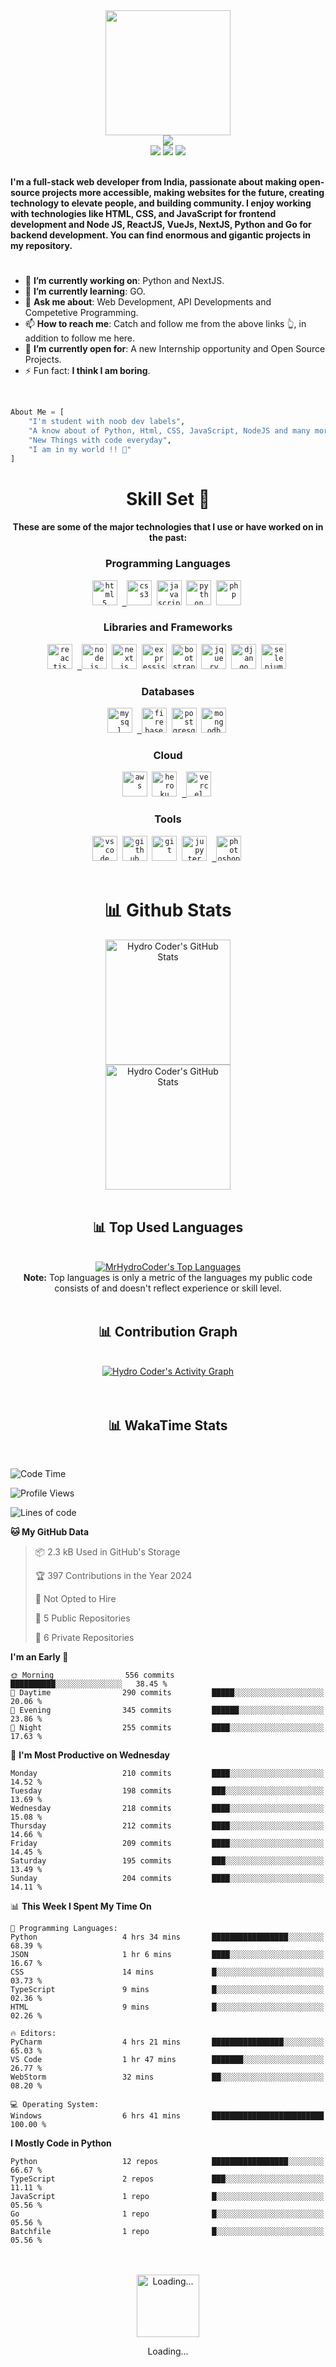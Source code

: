 <div>
    <div align="center">
        <a href="https://github.com/MrHydroCoder">
            <img src="https://cdn.mrayush.me/img/Github-Readme/GitHub.png" height="200" />
        </a>
    </div>
    <div align="center">
        <a href="https://github.com/MrHydroCoder">
            <img
                src="https://readme-typing-svg.herokuapp.com?color=%232f97c1&size=32&center=true&vCenter=true&width=600&height=50&lines=Hi+👋,+I'm+Hydro+Coder;Student;Web+Developer;Software+Engineer;Freelancer;Open-Source+Enthusiast"
            />
        </a>
    </div>
    <div align="center">
        <a href="https://in.linkedin.com/in/MrHydroCoder/"><img src="https://img.shields.io/badge/Linkedin-0077b5?style=flat&logo=linkedin" /></a>
        <a href="mailto:hydrocoder@mrayush.me"><img src="https://img.shields.io/badge/Gmail-D14836?style=flat&logo=gmail&logoColor=white" /></a>
        <a href="https://twitter.com/MrHydroCoder"><img src="https://img.shields.io/badge/Twitter-1DA1F2?style=flat&logo=twitter&logoColor=white" /></a>
    </div>
    <div align="left">
        <br />
        <p>
            <strong>
                I'm a full-stack web developer from India, passionate about making open-source projects more accessible, making websites for the future, creating technology to elevate people, and building community.
                I enjoy working with technologies like HTML, CSS, and JavaScript for frontend development and Node JS, ReactJS, VueJs, NextJS, Python and Go for backend development. You can find enormous and gigantic projects in my repository.
            </strong>
        </p>
        <h1></h1>
        <ul>
            <li>🔭 <b>I’m currently working on</b>: Python and NextJS.</li>
            <li>🌱 <b>I’m currently learning</b>: GO.</li>
            <li>💬 <b>Ask me about</b>: Web Development, API Developments and Competetive Programming.</li>
            <li>📫 <b>How to reach me</b>: Catch and follow me from the above links 👆, in addition to follow me here.</li>
            <li>🤔 <b>I’m currently open for</b>: A new Internship opportunity and Open Source Projects.</li>
            <li>⚡ Fun fact: <b>I think I am boring</b>.</li>
        </ul>
        <br />
    </div>
</div>

```py
About Me = [
    "I'm student with noob dev labels",
    "A know about of Python, Html, CSS, JavaScript, NodeJS and many more libraraies, frameworks and databases",
    "New Things with code everyday",
    "I am in my world !! 💞"
]
```

<div align="center">
    <h1>Skill Set 💪</h1>
    <h4>These are some of the major technologies that I use or have worked on in the past:</h4>
</div>

<div align="center">
    <h3><b>Programming Languages</b></h3>
    <code><a href="https://www.w3.org/html/" target="_blank"><img src="https://cdn.mrayush.me/img/Github-Readme/html5-original.svg" title="HTML5" alt="html5" width="40" height="40"/></a></code>&nbsp;
    <code><a href="https://www.w3schools.com/css/" target="_blank"> <img src="https://cdn.mrayush.me/img/Github-Readme/css3-original.svg" title="CSS3" alt="css3" width="40" height="40"/></a></code>&nbsp;
    <code><a href="https://developer.mozilla.org/en-US/docs/Web/JavaScript" target="_blank"><img src="https://cdn.mrayush.me/img/Github-Readme/javascript-original.svg" title="JavaScript" alt="javascript" width="40" height="40"/></a></code>&nbsp;
    <code><a href="https://www.python.org" target="_blank"><img src="https://cdn.mrayush.me/img/Github-Readme/python-original.svg" title="Python" alt="python" width="40" height="40"/></a></code>&nbsp;
    <code><a href="https://www.php.net" target="_blank"><img src="https://cdn.mrayush.me/img/Github-Readme/php-original.svg" title="PHP" alt="php" width="40" height="40"/></a></code>&nbsp;
</div>

<div align="center">
    <h3><b>Libraries and Frameworks</b></h3>
    <code><a href="https://reactjs.org/" target="_blank"><img src="https://cdn.mrayush.me/img/Github-Readme/react-original.svg" title="ReactJS" alt="reactjs" width="40" height="40"/></a></code>&nbsp;
    <code><a href="https://nodejs.org/" target="_blank"> <img src="https://cdn.mrayush.me/img/Github-Readme/nodejs-original.svg" title="NodeJS" alt="nodejs" width="40" height="40"/></a></code>&nbsp;
    <code><a href="https://nextjs.org/" target="_blank"><img src="https://cdn.mrayush.me/img/Github-Readme/nextjs-original.svg" title="NextJS" alt="nextjs" width="40" height="40"/></a></code>&nbsp;
    <code><a href="https://expressjs.com/" target="_blank"><img src="https://cdn.mrayush.me/img/Github-Readme/express-original.svg" title="ExpressJS" alt="expressjs" width="40" height="40"/></a></code>&nbsp;
    <code><a href="https://getbootstrap.com/" target="_blank"><img src="https://cdn.mrayush.me/img/Github-Readme/bootstrap-original.svg" title="BootStrap" alt="bootstrap" width="40" height="40"/></a></code>&nbsp;
    <code><a href="https://jquery.com/" target="_blank"><img src="https://cdn.mrayush.me/img/Github-Readme/jquery-original.svg" title="jQuery" alt="jquery" width="40" height="40"/></a></code>&nbsp;
    <code><a href="https://www.djangoproject.com/" target="_blank"><img src="https://cdn.mrayush.me/img/Github-Readme/django-original.svg" title="Django" alt="django" width="40" height="40"/></a></code>&nbsp;
    <code><a href="https://www.selenium.dev/" target="_blank"><img src="https://cdn.mrayush.me/img/Github-Readme/selenium-original.svg" title="Selenium" alt="selenium" width="40" height="40"/></a></code>&nbsp;
</div>

<div align="center">
    <h3><b>Databases</b></h3>
    <code><a href="https://www.mysql.com/" target="_blank"><img src="https://cdn.mrayush.me/img/Github-Readme/mysql-original.svg" title="MySql" alt="mysql" width="40" height="40"/></a></code>&nbsp;
    <code><a href="https://firebase.com/" target="_blank"> <img src="https://cdn.mrayush.me/img/Github-Readme/firebase-icon.svg" title="Firebase" alt="firebase" width="40" height="40"/></a></code>&nbsp;
    <code><a href="https://www.postgresql.org/" target="_blank"><img src="https://cdn.mrayush.me/img/Github-Readme/postgresql-original.svg" title="PostgreSQL" alt="postgresql" width="40" height="40"/></a></code>&nbsp;
    <code><a href="https://mongodb.com/" target="_blank"><img src="https://cdn.mrayush.me/img/Github-Readme/mongodb-original.svg" title="MongoDB" alt="mongodb" width="40" height="40"/></a></code>&nbsp;
</div>

<div align="center">
    <h3><b>Cloud</b></h3>
    <code><a href="https://aws.amazon.com/" target="_blank"><img src="https://cdn.mrayush.me/img/Github-Readme/aws-icon.svg" title="AWS" alt="aws" width="40" height="40"/></a></code>&nbsp;
    <code><a href="https://heroku.com/" target="_blank"><img src="https://cdn.mrayush.me/img/Github-Readme/heroku-original.svg" title="Heroku" alt="heroku" width="40" height="40"/></a></code>&nbsp;
    <code><a href="https://vercel.com/" target="_blank"> <img src="https://cdn.mrayush.me/img/Github-Readme/vercel-icon-dark.svg" title="Vercel" alt="vercel" width="40" height="40"/></a></code>&nbsp;
</div>

<div align="center">
    <h3><b>Tools</b></h3>
    <code><a href="https://visualstudio.com/" target="_blank"><img src="https://cdn.mrayush.me/img/Github-Readme/vscode-original.svg" title="VSCode" alt="vscode" width="40" height="40"/></a></code>&nbsp;
    <code><a href="https://github.com/" target="_blank"><img src="https://cdn.mrayush.me/img/Github-Readme/github-original.svg" title="GitHub" alt="github" width="40" height="40"/></a></code>&nbsp;
    <code><a href="https://git-scm.com/" target="_blank"><img src="https://cdn.mrayush.me/img/Github-Readme/git-original.svg" title="Git" alt="git" width="40" height="40"/></a></code>&nbsp;
    <code><a href="https://jupyter.org/" target="_blank"><img src="https://cdn.mrayush.me/img/Github-Readme/jupyter-original.svg" title="Jupyter Notebook" alt="jupyter" width="40" height="40"/></a></code>&nbsp;
    <code><a href="https://www.adobe.com/in/products/photoshop.html" target="_blank"> <img src="https://cdn.mrayush.me/img/Github-Readme/photoshop-original.svg" title="Adobe Photoshop" alt="photoshop" width="40" height="40"/></a></code>&nbsp;
    <br><br>
</div>

<div>
    <div align="center">
        <h1>📊 Github Stats</h1>
        <a href="https://github.com/MrHydroCoder"><img src="https://ghstats.mrayush.in/api?username=MrHydroCoder&theme=blue-green&count_private=true&show_icons=true" title="Hydro Coder's GitHub Stats" height="200"/></a>
        <br>
        <a href="https://github.com/MrHydroCoder"><img src="https://ghstreak.mrayush.in/?user=MrHydroCoder&theme=blue-green" title="Hydro Coder's GitHub Stats" height="200"/></a>
        <br><br>
    </div>
</div>

<div align="center">
    <h2>📊 Top Used Languages</h2>
    <br><a href="https://github.com/MrHydroCoder"><img alt="MrHydroCoder's Top Languages" src="https://ghstats.mrayush.in/api/top-langs/?username=MrHydroCoder&langs_count=8&layout=compact&theme=blue-green&hide_border=true&bg_color=040f0f&title_color=2f97c1&icon_color=F8D866" title="MrHydroCoder's Top Languages"/></a><br>
    <b>Note:</b> Top languages is only a metric of the languages my public code consists of and doesn't reflect experience or skill level.
    <br><br>
</div>

<div align="center">
    <h2>📊 Contribution Graph</h2>
    <br><a href="https://github.com/MrHydroCoder"><img alt="Hydro Coder's Activity Graph" src="https://ghactivity.mrayush.me/graph?username=MrHydroCoder&bg_color=1F222E&color=F8D866&line=F85D7F&point=FFFFFF&hide_border=true" title="Contribution Graph"/></a>
</div>
<br><br>

<div>
    <div align="center">
    <h2>📊 WakaTime Stats</h2>
    </div>
    <br>

<!--START_SECTION:MrHydroCoder-->
![Code Time](http://img.shields.io/badge/Code%20Time-470%20hrs%2023%20mins-blue)

![Profile Views](http://img.shields.io/badge/Profile%20Views-0-blue)

![Lines of code](https://img.shields.io/badge/From%20Hello%20World%20I%27ve%20Written-27.2%20thousand%20lines%20of%20code-blue)

**🐱 My GitHub Data** 

> 📦 2.3 kB Used in GitHub's Storage 
 > 
> 🏆 397 Contributions in the Year 2024
 > 
> 🚫 Not Opted to Hire
 > 
> 📜 5 Public Repositories 
 > 
> 🔑 6 Private Repositories 
 > 
**I'm an Early 🐤** 

```text
🌞 Morning                556 commits         ██████████░░░░░░░░░░░░░░░   38.45 % 
🌆 Daytime                290 commits         █████░░░░░░░░░░░░░░░░░░░░   20.06 % 
🌃 Evening                345 commits         ██████░░░░░░░░░░░░░░░░░░░   23.86 % 
🌙 Night                  255 commits         ████░░░░░░░░░░░░░░░░░░░░░   17.63 % 
```
📅 **I'm Most Productive on Wednesday** 

```text
Monday                   210 commits         ████░░░░░░░░░░░░░░░░░░░░░   14.52 % 
Tuesday                  198 commits         ███░░░░░░░░░░░░░░░░░░░░░░   13.69 % 
Wednesday                218 commits         ████░░░░░░░░░░░░░░░░░░░░░   15.08 % 
Thursday                 212 commits         ████░░░░░░░░░░░░░░░░░░░░░   14.66 % 
Friday                   209 commits         ████░░░░░░░░░░░░░░░░░░░░░   14.45 % 
Saturday                 195 commits         ███░░░░░░░░░░░░░░░░░░░░░░   13.49 % 
Sunday                   204 commits         ████░░░░░░░░░░░░░░░░░░░░░   14.11 % 
```


📊 **This Week I Spent My Time On** 

```text
💬 Programming Languages: 
Python                   4 hrs 34 mins       █████████████████░░░░░░░░   68.39 % 
JSON                     1 hr 6 mins         ████░░░░░░░░░░░░░░░░░░░░░   16.67 % 
CSS                      14 mins             █░░░░░░░░░░░░░░░░░░░░░░░░   03.73 % 
TypeScript               9 mins              █░░░░░░░░░░░░░░░░░░░░░░░░   02.36 % 
HTML                     9 mins              █░░░░░░░░░░░░░░░░░░░░░░░░   02.26 % 

🔥 Editors: 
PyCharm                  4 hrs 21 mins       ████████████████░░░░░░░░░   65.03 % 
VS Code                  1 hr 47 mins        ███████░░░░░░░░░░░░░░░░░░   26.77 % 
WebStorm                 32 mins             ██░░░░░░░░░░░░░░░░░░░░░░░   08.20 % 

💻 Operating System: 
Windows                  6 hrs 41 mins       █████████████████████████   100.00 % 
```

**I Mostly Code in Python** 

```text
Python                   12 repos            █████████████████░░░░░░░░   66.67 % 
TypeScript               2 repos             ███░░░░░░░░░░░░░░░░░░░░░░   11.11 % 
JavaScript               1 repo              █░░░░░░░░░░░░░░░░░░░░░░░░   05.56 % 
Go                       1 repo              █░░░░░░░░░░░░░░░░░░░░░░░░   05.56 % 
Batchfile                1 repo              █░░░░░░░░░░░░░░░░░░░░░░░░   05.56 % 
```




<!--END_SECTION:MrHydroCoder-->

</div>
<br><br>

<div>
    <div align="center">
        <a href="https://www.google.com/search?q=How+to+make+my+Internet+Connection+faster+%3F" target="_blank"><img src="https://cdn.mrayush.me/img/Github-Readme/GitHub.gif" title="Loading..." height="100"/></a>
        <p>Loading...</p>
    </div>
</div>
